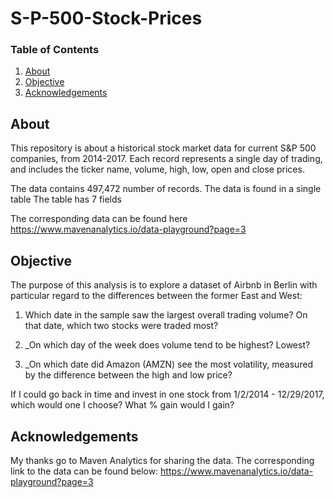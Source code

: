 # S-P-500-Stock-Prices


### Table of Contents

1. [About](#about)
2. [Objective](#objective)
3. [Acknowledgements](#acknowledgements)


## About <a name="about"></a>

This repository is about a historical stock market data for current S&P 500 companies, from 2014-2017. Each record represents a single day of trading, and includes the ticker name, volume, high, low, open and close prices.

The data contains 497,472 number of records. 
The data is found in a single table
The table has 7 fields


The corresponding data can be found here https://www.mavenanalytics.io/data-playground?page=3

## Objective <a name="objective"></a>

The purpose of this analysis is to explore a dataset of Airbnb in Berlin with particular regard to the differences between the former East and West: 
1. Which date in the sample saw the largest overall trading volume? On that date, which two stocks were traded most?

2. _On which day of the week does volume tend to be highest? Lowest?

3.  _On which date did Amazon (AMZN) see the most volatility, measured by the difference between the high and low price?

If I could go back in time and invest in one stock from 1/2/2014 - 12/29/2017, which would one I  choose? What % gain would I gain?



## Acknowledgements <a name="acknowledgements"></a>

My thanks go to Maven Analytics for sharing the data. The corresponding link to the data can be found below:
https://www.mavenanalytics.io/data-playground?page=3
